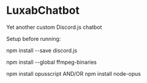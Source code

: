 # LuxabChatbot
Yet another custom Discord.js chatbot

Setup before running:

npm install --save discord.js

npm install --global ffmpeg-binaries

npm install opusscript AND/OR npm install node-opus
